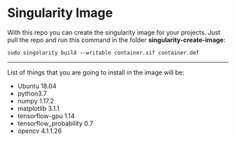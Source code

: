 # Singularity Image

With this repo you can create the singularity image for your projects. Just pull the repo and run this command in the folder **singularity-create-image**:


`sudo singolarity build --writable container.sif container.def`

<hr>

List of things that you are going to install in the image will be:
- Ubuntu 18.04
- python3.7
- numpy 1.17.2
- matplotlib 3.1.1
- tensorflow-gpu 1.14
- tensorflow_probability 0.7
- opencv 4.1.1.26
